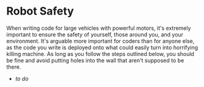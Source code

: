 # Robot Safety

When writing code for large vehicles with powerful motors, it's extremely important to ensure the safety of yourself, those around you, and your environment. It's arguable more important for coders than for anyone else, as the code you write is deployed onto what could easily turn into horrifying killing machine. As long as you follow the steps outlined below, you should be fine and avoid putting holes into the wall that aren't supposed to be there.

- *to do*

